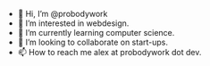 - 👋 Hi, I’m @probodywork
- 👀 I’m interested in webdesign.
- 🌱 I’m currently learning computer science.
- 💞️ I’m looking to collaborate on start-ups.
- 📫 How to reach me alex at probodywork dot dev.

<!---
probodywork/probodywork is a ✨ special ✨ repository because its `README.md` (this file) appears on your GitHub profile.
You can click the Preview link to take a look at your changes.
--->
